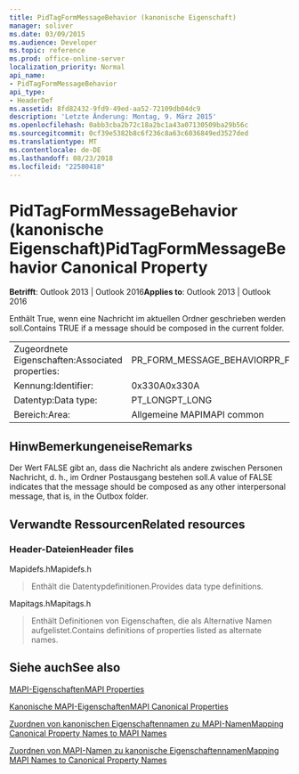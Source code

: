```yaml
---
title: PidTagFormMessageBehavior (kanonische Eigenschaft)
manager: soliver
ms.date: 03/09/2015
ms.audience: Developer
ms.topic: reference
ms.prod: office-online-server
localization_priority: Normal
api_name:
- PidTagFormMessageBehavior
api_type:
- HeaderDef
ms.assetid: 8fd82432-9fd9-49ed-aa52-72109db04dc9
description: 'Letzte Änderung: Montag, 9. März 2015'
ms.openlocfilehash: 0abb3cba2b72c18a2bc1a43a07130509ba29b56c
ms.sourcegitcommit: 0cf39e5382b8c6f236c8a63c6036849ed3527ded
ms.translationtype: MT
ms.contentlocale: de-DE
ms.lasthandoff: 08/23/2018
ms.locfileid: "22580418"
---
```

# <a name="pidtagformmessagebehavior-canonical-property"></a><span data-ttu-id="49a30-103">PidTagFormMessageBehavior (kanonische Eigenschaft)</span><span class="sxs-lookup"><span data-stu-id="49a30-103">PidTagFormMessageBehavior Canonical Property</span></span>

  
  
<span data-ttu-id="49a30-104">**Betrifft**: Outlook 2013 | Outlook 2016</span><span class="sxs-lookup"><span data-stu-id="49a30-104">**Applies to**: Outlook 2013 | Outlook 2016</span></span> 
  
<span data-ttu-id="49a30-105">Enthält True, wenn eine Nachricht im aktuellen Ordner geschrieben werden soll.</span><span class="sxs-lookup"><span data-stu-id="49a30-105">Contains TRUE if a message should be composed in the current folder.</span></span> 
  
|||
|:-----|:-----|
|<span data-ttu-id="49a30-106">Zugeordnete Eigenschaften:</span><span class="sxs-lookup"><span data-stu-id="49a30-106">Associated properties:</span></span>  <br/> |<span data-ttu-id="49a30-107">PR_FORM_MESSAGE_BEHAVIOR</span><span class="sxs-lookup"><span data-stu-id="49a30-107">PR_FORM_MESSAGE_BEHAVIOR</span></span>  <br/> |
|<span data-ttu-id="49a30-108">Kennung:</span><span class="sxs-lookup"><span data-stu-id="49a30-108">Identifier:</span></span>  <br/> |<span data-ttu-id="49a30-109">0x330A</span><span class="sxs-lookup"><span data-stu-id="49a30-109">0x330A</span></span>  <br/> |
|<span data-ttu-id="49a30-110">Datentyp:</span><span class="sxs-lookup"><span data-stu-id="49a30-110">Data type:</span></span>  <br/> |<span data-ttu-id="49a30-111">PT_LONG</span><span class="sxs-lookup"><span data-stu-id="49a30-111">PT_LONG</span></span>  <br/> |
|<span data-ttu-id="49a30-112">Bereich:</span><span class="sxs-lookup"><span data-stu-id="49a30-112">Area:</span></span>  <br/> |<span data-ttu-id="49a30-113">Allgemeine MAPI</span><span class="sxs-lookup"><span data-stu-id="49a30-113">MAPI common</span></span>  <br/> |
   
## <a name="remarks"></a><span data-ttu-id="49a30-114">HinwBemerkungeneise</span><span class="sxs-lookup"><span data-stu-id="49a30-114">Remarks</span></span>

<span data-ttu-id="49a30-115">Der Wert FALSE gibt an, dass die Nachricht als andere zwischen Personen Nachricht, d. h., im Ordner Postausgang bestehen soll.</span><span class="sxs-lookup"><span data-stu-id="49a30-115">A value of FALSE indicates that the message should be composed as any other interpersonal message, that is, in the Outbox folder.</span></span> 
  
## <a name="related-resources"></a><span data-ttu-id="49a30-116">Verwandte Ressourcen</span><span class="sxs-lookup"><span data-stu-id="49a30-116">Related resources</span></span>

### <a name="header-files"></a><span data-ttu-id="49a30-117">Header-Dateien</span><span class="sxs-lookup"><span data-stu-id="49a30-117">Header files</span></span>

<span data-ttu-id="49a30-118">Mapidefs.h</span><span class="sxs-lookup"><span data-stu-id="49a30-118">Mapidefs.h</span></span>
  
> <span data-ttu-id="49a30-119">Enthält die Datentypdefinitionen.</span><span class="sxs-lookup"><span data-stu-id="49a30-119">Provides data type definitions.</span></span>
    
<span data-ttu-id="49a30-120">Mapitags.h</span><span class="sxs-lookup"><span data-stu-id="49a30-120">Mapitags.h</span></span>
  
> <span data-ttu-id="49a30-121">Enthält Definitionen von Eigenschaften, die als Alternative Namen aufgelistet.</span><span class="sxs-lookup"><span data-stu-id="49a30-121">Contains definitions of properties listed as alternate names.</span></span>
    
## <a name="see-also"></a><span data-ttu-id="49a30-122">Siehe auch</span><span class="sxs-lookup"><span data-stu-id="49a30-122">See also</span></span>



[<span data-ttu-id="49a30-123">MAPI-Eigenschaften</span><span class="sxs-lookup"><span data-stu-id="49a30-123">MAPI Properties</span></span>](mapi-properties.md)
  
[<span data-ttu-id="49a30-124">Kanonische MAPI-Eigenschaften</span><span class="sxs-lookup"><span data-stu-id="49a30-124">MAPI Canonical Properties</span></span>](mapi-canonical-properties.md)
  
[<span data-ttu-id="49a30-125">Zuordnen von kanonischen Eigenschaftennamen zu MAPI-Namen</span><span class="sxs-lookup"><span data-stu-id="49a30-125">Mapping Canonical Property Names to MAPI Names</span></span>](mapping-canonical-property-names-to-mapi-names.md)
  
[<span data-ttu-id="49a30-126">Zuordnen von MAPI-Namen zu kanonische Eigenschaftennamen</span><span class="sxs-lookup"><span data-stu-id="49a30-126">Mapping MAPI Names to Canonical Property Names</span></span>](mapping-mapi-names-to-canonical-property-names.md)


